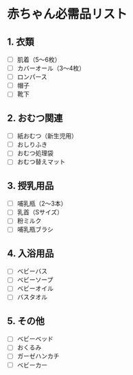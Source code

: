 # 赤ちゃん必需品リスト

## 1. 衣類
- [ ] 肌着（5～6枚）
- [ ] カバーオール（3～4枚）
- [ ] ロンパース
- [ ] 帽子
- [ ] 靴下

## 2. おむつ関連
- [ ] 紙おむつ（新生児用）
- [ ] おしりふき
- [ ] おむつ処理袋
- [ ] おむつ替えマット

## 3. 授乳用品
- [ ] 哺乳瓶（2～3本）
- [ ] 乳首（Sサイズ）
- [ ] 粉ミルク
- [ ] 哺乳瓶ブラシ

## 4. 入浴用品
- [ ] ベビーバス
- [ ] ベビーソープ
- [ ] ベビーオイル
- [ ] バスタオル

## 5. その他
- [ ] ベビーベッド
- [ ] おくるみ
- [ ] ガーゼハンカチ
- [ ] ベビーカー